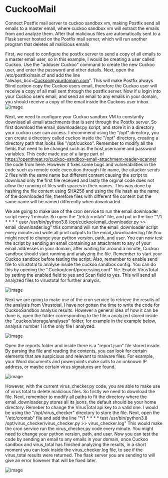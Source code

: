 # CuckooMail
Connect Postfix mail server to cuckoo sandbox vm, making Postfix send all emails to a master email, where cuckoo sandbox vm will extract the emails from and analyze them. After that malicious files are automatically sent to a Flask server hosted on the Postfix mail server, which will run another program that deletes all malicious emails

First, we need to configure the postfix server to send a copy of all emails to a master email user, so in this example, I would be creating a user called Cuckoo. Use the "adduser Cuckoo" command to create the new Cuckoo user, and enter the password and other details. Next, open the /etc/postfix/main.cf and add the line "always_bcc=Cuckoo@yourdomain.com". This will make Postfix always Blind carbon copy the Cuckoo users email, therefore the Cuckoo user will receive a copy of all mail sent through the postfix server. Now if u login into your Cuckoo users email, and send an email to any emails in your domain, you should receive a copy of the email inside the Cuckoos user inbox.
![image](https://github.com/Cadenazar/CuckooMail/assets/88576308/ec3a8a13-c3d4-4750-bb5e-70a9c863fa83)

Next, we need to configure your Cuckoo sandbox VM to constantly download all email attachments that is sent through the Postfix server. So first download the email_downloader.py script, and store it in a directory your cuckoo user can access. I recommend using the "/opt" directory, you can create a directory called cuckoo inside the "/opt" directory, creating a directory path that looks like "/opt/cuckoo". Remember to modify all the fields that need to be changed such as the host,username and password variables. This code made use of a large part of https://openthreat.ro/cuckoo-sandbox-email-attachment-reader-scanner the code from here. However it fixes some bugs and vulnerabilities in the code such as remote code execution through file name, the attacker sends 2 files with the same name but different content causing the script to download only the first file received and lastly the orginal code does not allow the running of files with spaces in their names. This was done by hashing the file content using SHA256 and using the file hash as the name of the downloaded file, therefore files with different file content but the same name will be named differently when downloaded.

We are going to make use of the cron service to run the email downloader script every 1 minute. So open the "/etc/crontab" file, and put in the line 
"*/1 * * * *     user    /usr/bin/python3.8 /opt/cuckoo/email_downloader.py >> email_downloader.log" this command will run the email_downloader script every minute and write all print outputs to the email_downloader.log file.You might need to change your python version, path, and user. You can now test the script by sending an email containing an attachment to any of your email addresses in your domain, after waiting for around a minute, Cuckoo sandbox should start running and analyzing the file. Remember to start your Cuckoo sandbox before testing the script. Also, remember to enable send file to virustotal to analyse inside the cuckoo sandbox config. You can do this by opening the ".Cuckoo/conf/processing.conf" file. Enable VirusTotal by setting the enabled field to yes and Scan field to yes. This will send all analyzed files to virustotal for further analysis.

![image](https://github.com/Cadenazar/CuckooMail/assets/88576308/21af695c-0283-41ec-8694-6377130d41e3)


Next we are going to make use of the cron service to retrieve the results of the analysis from Virustotal, I have not gotten the time to write the code for CuckooSandbox analysis results. However a general idea of how it can be done is, open the folder corresponding to the file u analyzed stored inside the ".cuckoo/storage/analyses" folder, for example in the example below, analysis number 1 is the only file I analyzed.

![image](https://github.com/Cadenazar/CuckooMail/assets/88576308/48232c8e-11ed-4620-8fe9-65ae0b199784)

Open the reports folder and inside there is a "report.json" file stored inside. By parsing the file and reading the contents, you can look for certain elements that are suspicious and relevant to malware files. For example, your Word documents and powerpoints make calls to an unknown IP address, or maybe certain virus signatures are found.

![image](https://github.com/Cadenazar/CuckooMail/assets/88576308/3ceef878-919c-49eb-b534-eaaf8a8c0bb7)


However, with the current virus_checker.py code, you are able to make use of virus total to delete malicious files. So firstly we need to download the file. Next, remember to modify all paths to fit the directory where the email_downloader.py stores all its jsons, the default should be your home directory. Remeber to change the VirusTotal api key to a valid one. I would be using the "/opt/virus_checker" directory to store the file. Next, open the "/etc/crontab" file and add the line 
"*/1 * * * *     test    /usr/bin/python3.8 /opt/virus_checker/virus_checker.py  >> virus_checker.log"
This would make the cron service run the virus_checker.py code every minute. You might need to change your python version, path, and user. Now you can test the code by sending an email to any emails in your domain, once Cuckoo sandbox and virus_total has finished analyzing the results, in a short moment you can look inside the virus_checker.log file, to see if the virus_total results were returned. The flask server you are sending to will give an error however that will be fixed later.

![image](https://github.com/Cadenazar/CuckooMail/assets/88576308/48c345dd-1cf4-4ff9-9a4a-82334922d409)




